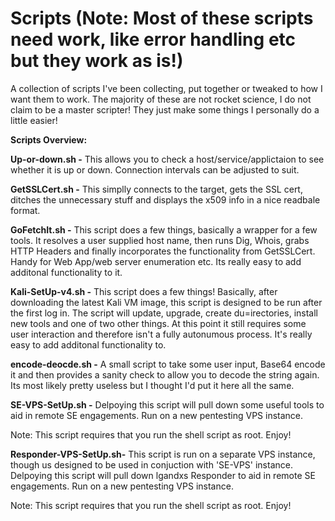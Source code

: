 # Scripts (Note: Most of these scripts need work, like error handling etc but they work as is!)

A collection of scripts I've been collecting, put together or tweaked to how I want them to work. The majority of these are not rocket science, I do not claim to be a master scripter! They just make some things I personally do a little easier!

**Scripts Overview:**

**Up-or-down.sh -** This allows you to check a host/service/applictaion to see whether it is up or down. Connection intervals can be adjusted to suit.

**GetSSLCert.sh -** This simplly connects to the target, gets the SSL cert, ditches the unnecessary stuff and displays the x509 info in a nice readbale format.

**GoFetchIt.sh -** This script does a few things, basically a wrapper for a few tools. It resolves a user supplied host name, then runs Dig, Whois, grabs HTTP Headers and finally incorporates the functionality from GetSSLCert. Handy for Web App/web server enumeration etc. Its really easy to add additonal functionality to it. 

**Kali-SetUp-v4.sh -** This script does a few things! Basically, after downloading the latest Kali VM image, this script is designed to be run after the first log in. The script will update, upgrade, create du=irectories, install new tools and one of two other things. At this point it still requires some user interaction and therefore isn't a fully autonumous process. It's really easy to add additonal functionality to.

**encode-deocde.sh -** A small script to take some user input, Base64 encode it and then provides a sanity check to allow you to decode the string again. Its most likely pretty useless but I thought I'd put it here all the same.


**SE-VPS-SetUp.sh -**
Delpoying this script will pull down some useful tools to aid in remote SE engagements. Run on a new pentesting VPS instance.

Note: This script requires that you run the shell script as root. Enjoy!

**Responder-VPS-SetUp.sh-**
This script is run on a separate VPS instance, though us designed to be used in conjuction with 'SE-VPS' instance. Delpoying this script will pull down lgandxs Responder to aid in remote SE engagements. Run on a new pentesting VPS instance.

Note: This script requires that you run the shell script as root. Enjoy!
